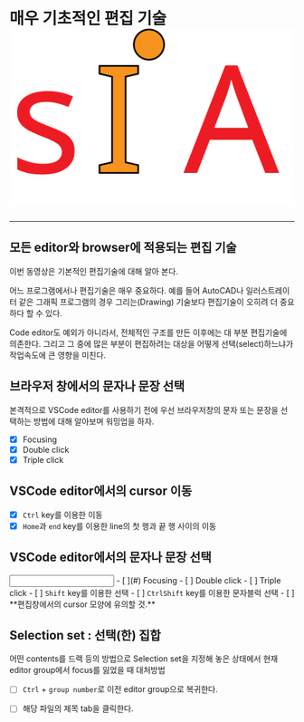 # 매우 기초적인 편집 기술 ![SIA Logo](../../img/sia-logo-first.svg "Stack It All")	

--- 

<h2 class="special"> 모든 editor와 browser에 적용되는 편집 기술</h2>

이번 동영상은 기본적인 편집기술에 대해 알아 본다.  

어느 프로그램에서나 편집기술은 매우 중요하다. 예를 들어 AutoCAD나 일러스트레이터 같은 그래픽 프로그램의 경우 그리는(Drawing) 기술보다 편집기술이 오히려 더 중요하다 할 수 있다.  

Code editor도 예외가 아니라서, 전체적인 구조를 만든 이후에는  대 부분 편집기술에 의존한다. 그리고 그 중에 많은 부분이 편집하려는 대상을 어떻게 선택<span class="emph">(select)</span>하느냐가 작업속도에 큰 영향을 미친다.

## 브라우저 창에서의 문자나 문장 선택
본격적으로 VSCode editor를 사용하기 전에 우선 브라우저창의 문자 또는 문장을 선택하는 방법에 대해 알아보며 워밍업을 하자.  

- [x] Focusing
- [x] Double click
- [x] Triple click

## VSCode editor에서의 cursor 이동

- [x] <code class="ctrl">Ctrl</code> key를 이용한 이동
- [x] <code>Home</code>과 <code>end</code> key를 이용한 line의 첫 행과 끝 행 사이의 이동
## VSCode editor에서의 문자나 문장 선택
<input id="focus-vscode" />
- [ ](#) Focusing
<label for="focus-vscode"></label>
- [ ] Double click
- [ ] Triple click
- [ ] <code class="shift">Shift</code> key를 이용한 선택
- [ ] <code class="ctrl">Ctrl</code><code class="shift">Shift</code> key를 이용한 문자블럭 선택
- [ ] **<span class="emph">편집창에서의 cursor 모양에 유의할 것.</span>** 

## Selection set : 선택(한) 집합

어떤 contents를 드랙 등의 방법으로 Selection set을 지정해 놓은 상태에서 현재 editor group에서 focus를 잃었을 때 대처방법

- [ ] <code class="ctrl">Ctrl</code> + <code>group number</code>로 이전 editor group으로 복귀한다.
- [ ] 해당 파일의 제목 tab을 클릭한다.





